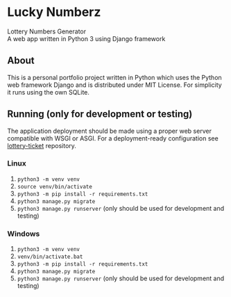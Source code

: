 # Lucky Numberz  
Lottery Numbers Generator  
A web app written in Python 3 using Django framework  

## About
This is a personal portfolio project written in Python which uses the Python web framework Django and is distributed under MIT License. For simplicity it runs using the own SQLite.  

## Running (only for development or testing)
The application deployment should be made using a proper web server compatible with WSGI or ASGI. For a deployment-ready configuration see [lottery-ticket](https://github.com/LucasKodex/lottery-ticket) repository.

### Linux

1. `python3 -m venv venv`
1. `source venv/bin/activate`
1. `python3 -m pip install -r requirements.txt`
1. `python3 manage.py migrate`
1. `python3 manage.py runserver` (only should be used for development and testing)

### Windows

1. `python3 -m venv venv`
1. `venv/bin/activate.bat`
1. `python3 -m pip install -r requirements.txt`
1. `python3 manage.py migrate`
1. `python3 manage.py runserver` (only should be used for development and testing)

